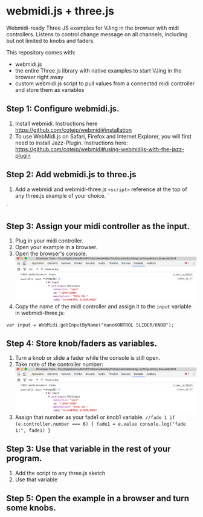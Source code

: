 # webmidi.js + three.js
Webmidi-ready Three JS examples for VJing in the browser with midi controllers.
Listens to control change message on all channels, including but not limited to knobs and faders.

This repository comes with:
* webmidi.js
* the entire Three.js library with native examples to start VJing in the browser right away
* custom webmidi.js script to pull values from a connected midi controller and store them as variables

## Step 1: Configure webmidi.js.
1. Install webmidi. Instructions here https://github.com/cotejp/webmidi#installation
2. To use WebMidi.js on Safari, Firefox and Internet Explorer, you will first need to install Jazz-Plugin. Instructions here: https://github.com/cotejp/webmidi#using-webmidijs-with-the-jazz-plugin

## Step 2: Add webmidi.js to three.js
1. Add a webmidi and webmidi-three.js `<script>` reference at the top of any three.js example of your choice.
`<script src="src/js/webmidi.js"></script>
<script src="src/js/webmidi-three.js"></script>`

## Step 3: Assign your midi controller as the input.
1. Plug in your midi controller.
2. Open your example in a browser.
3. Open the browser's console.
![available input in console](/readme-images/available-input.png "available input in console")
4. Copy the name of the midi controller and assign it to the `input` variable in webmidi-three.js:

`var input = WebMidi.getInputByName("nanoKONTROL SLIDER/KNOB");`

## Step 4: Store knob/faders as variables.
1. Turn a knob or slide a fader while the console is still open.
2. Take note of the controller number:
![controller number](/readme-images/available-input.png "controller number")
3. Assign that number as your fade1 or knob1 variable.
`
      //fade 1
      if (e.controller.number === 6) {
        fade1 = e.value
        console.log("fade 1:", fade1)
      }
`

## Step 3: Use that variable in the rest of your program.
1. Add the script to any three.js sketch
2. Use that variable

## Step 5: Open the example in a browser and turn some knobs.


